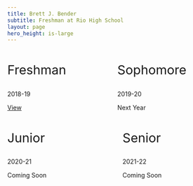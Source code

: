```yaml
---
title: Brett J. Bender
subtitle: Freshman at Rio High School 
layout: page
hero_height: is-large
---
```

<style>
  .title {
    font-size: 1.8rem;
  }
</style>
<div class="columns">
  <div class="column">
    <div class="card">
      <div class="card-content">
        <p class="title has-text-centered">
          Freshman
        </p>
        <p class="subtitle has-text-centered">
          2018-19
        </p>
      </div>
      <footer class="card-footer">
        <p class="card-footer-item">
          <span>
            <a href="{{ "/freshman" | relative_url }}">View</a>
          </span>
        </p>
      </footer>
    </div>
  </div>
  <div class="column">
    <div class="card">
      <div class="card-content">
        <p class="title has-text-centered">
          Sophomore
        </p>
	<p class="subtitle has-text-centered">
	  2019-20
	</p>
      </div>
      <footer class="card-footer">
        <p class="card-footer-item">
          <span>
            <a>Next Year</a>                              
          </span>
        </p>
      </footer>
    </div>
  </div>
</div>
<div class="columns">
  <div class="column">
    <div class="card">
      <div class="card-content">
        <p class="title has-text-centered">
          Junior
        </p>
	<p class="subtitle has-text-centered">
	  2020-21
	</p>
      </div>
      <footer class="card-footer">
        <p class="card-footer-item">
          <span>
            <a>Coming Soon</a>
          </span>
        </p>
      </footer>
    </div>
  </div>
  <div class="column">
    <div class="card">
      <div class="card-content">
        <p class="title has-text-centered">
          Senior
        </p>
	<p class="subtitle has-text-centered">
	  2021-22
	</p>
      </div>
      <footer class="card-footer">
        <p class="card-footer-item">
          <span>
            <a>Coming Soon</a>
          </span>
        </p>
      </footer>
    </div>
  </div>
</div>
